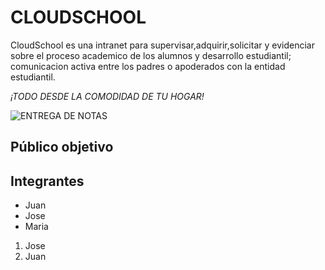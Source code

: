 # CLOUDSCHOOL 

CloudSchool es una intranet para supervisar,adquirir,solicitar y evidenciar sobre el proceso academico de los alumnos y desarrollo estudiantil; comunicacion activa entre los padres o apoderados con la entidad estudiantil.

*¡TODO DESDE LA COMODIDAD DE TU HOGAR!*

![](https://s-media-cache-ak0.pinimg.com/736x/a5/68/1c/a5681c8c92d3e4879838b20758889e59.jpg "ENTREGA DE NOTAS") 

## Público objetivo



## Integrantes

* Juan
* Jose
* Maria

1. Jose
2. Juan

